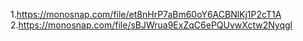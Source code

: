 1.https://monosnap.com/file/et8nHrP7aBm60oY6ACBNlKj1P2cT1A 2.https://monosnap.com/file/sBJWrua9ExZqC6ePQUvwXctw2Nyqgl
